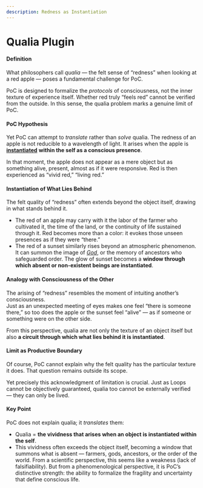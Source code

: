 ```yaml
---
description: Redness as Instantiation
---
```


# Qualia Plugin

#### **Definition**

What philosophers call _qualia_ — the felt sense of “redness” when looking at a red apple — poses a fundamental challenge for PoC.

PoC is designed to formalize the _protocols_ of consciousness, not the inner texture of experience itself. Whether red truly “feels red” cannot be verified from the outside. In this sense, the qualia problem marks a genuine limit of PoC.

#### **PoC Hypothesis**

Yet PoC can attempt to _translate_ rather than _solve_ qualia. The redness of an apple is not reducible to a wavelength of light. It arises when the apple is [**instantiated**](../protocol/operations/instantiation.md) **within the self as a conscious presence**.

In that moment, the apple does not appear as a mere object but as something alive, present, almost as if it were responsive. Red is then experienced as “vivid red,” “living red.”

#### **Instantiation of What Lies Behind**

The felt quality of “redness” often extends beyond the object itself, drawing in what stands behind it.

* The red of an apple may carry with it the labor of the farmer who cultivated it, the time of the land, or the continuity of life sustained through it. Red becomes more than a color: it evokes those unseen presences as if they were “there.”
* The red of a sunset similarly rises beyond an atmospheric phenomenon. It can summon the image of [_God_](god-plugin.md), or the memory of ancestors who safeguarded order. The glow of sunset becomes a **window through which absent or non-existent beings are instantiated**.

#### **Analogy with Consciousness of the Other**

The arising of “redness” resembles the moment of intuiting another’s consciousness.\
Just as an unexpected meeting of eyes makes one feel “there is someone there,” so too does the apple or the sunset feel “alive” — as if someone or something were on the other side.

From this perspective, qualia are not only the texture of an object itself but also **a circuit through which what lies behind it is instantiated**.

#### **Limit as Productive Boundary**

Of course, PoC cannot explain why the felt quality has the particular texture it does. That question remains outside its scope.

Yet precisely this acknowledgment of limitation is crucial. Just as Loops cannot be objectively guaranteed, qualia too cannot be externally verified — they can only be lived.

#### **Key Point**

PoC does not explain qualia; it _translates_ them:

* Qualia = **the vividness that arises when an object is instantiated within the self**.
* This vividness often exceeds the object itself, becoming a window that summons what is absent — farmers, gods, ancestors, or the order of the world. From a scientific perspective, this seems like a weakness (lack of falsifiability). But from a phenomenological perspective, it is PoC’s distinctive strength: the ability to formalize the fragility and uncertainty that define conscious life.
